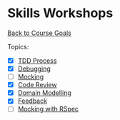 # Skills Workshops

[Back to Course Goals](../README.md)

Topics:

- [x] [TDD Process](TDD_process.md)
- [x] [Debugging](debugging.md)
- [ ] [Mocking](mocking.md)
- [x] [Code Review](code_review.md)
- [x] [Domain Modelling](domain_modelling.md)
- [x] [Feedback](feedback.md)
- [ ] [Mocking with RSpec](mocking_with_rspec.md)
